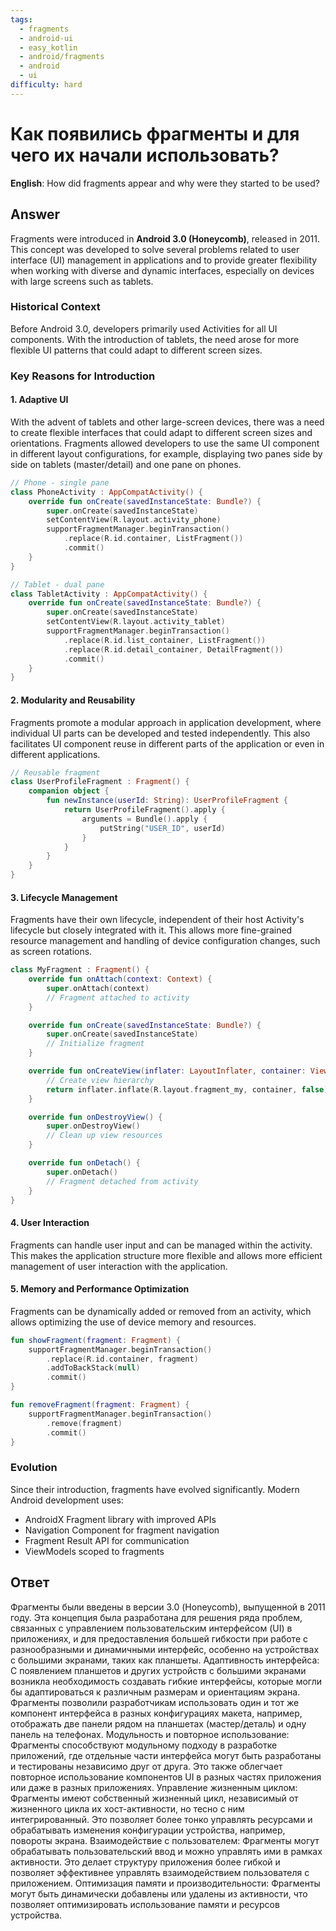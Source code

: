 ```yaml
---
tags:
  - fragments
  - android-ui
  - easy_kotlin
  - android/fragments
  - android
  - ui
difficulty: hard
---
```


# Как появились фрагменты и для чего их начали использовать?

**English**: How did fragments appear and why were they started to be used?

## Answer

Fragments were introduced in **Android 3.0 (Honeycomb)**, released in 2011. This concept was developed to solve several problems related to user interface (UI) management in applications and to provide greater flexibility when working with diverse and dynamic interfaces, especially on devices with large screens such as tablets.

### Historical Context

Before Android 3.0, developers primarily used Activities for all UI components. With the introduction of tablets, the need arose for more flexible UI patterns that could adapt to different screen sizes.

### Key Reasons for Introduction

#### 1. Adaptive UI

With the advent of tablets and other large-screen devices, there was a need to create flexible interfaces that could adapt to different screen sizes and orientations. Fragments allowed developers to use the same UI component in different layout configurations, for example, displaying two panes side by side on tablets (master/detail) and one pane on phones.

```kotlin
// Phone - single pane
class PhoneActivity : AppCompatActivity() {
    override fun onCreate(savedInstanceState: Bundle?) {
        super.onCreate(savedInstanceState)
        setContentView(R.layout.activity_phone)
        supportFragmentManager.beginTransaction()
            .replace(R.id.container, ListFragment())
            .commit()
    }
}

// Tablet - dual pane
class TabletActivity : AppCompatActivity() {
    override fun onCreate(savedInstanceState: Bundle?) {
        super.onCreate(savedInstanceState)
        setContentView(R.layout.activity_tablet)
        supportFragmentManager.beginTransaction()
            .replace(R.id.list_container, ListFragment())
            .replace(R.id.detail_container, DetailFragment())
            .commit()
    }
}
```

#### 2. Modularity and Reusability

Fragments promote a modular approach in application development, where individual UI parts can be developed and tested independently. This also facilitates UI component reuse in different parts of the application or even in different applications.

```kotlin
// Reusable fragment
class UserProfileFragment : Fragment() {
    companion object {
        fun newInstance(userId: String): UserProfileFragment {
            return UserProfileFragment().apply {
                arguments = Bundle().apply {
                    putString("USER_ID", userId)
                }
            }
        }
    }
}
```

#### 3. Lifecycle Management

Fragments have their own lifecycle, independent of their host Activity's lifecycle but closely integrated with it. This allows more fine-grained resource management and handling of device configuration changes, such as screen rotations.

```kotlin
class MyFragment : Fragment() {
    override fun onAttach(context: Context) {
        super.onAttach(context)
        // Fragment attached to activity
    }

    override fun onCreate(savedInstanceState: Bundle?) {
        super.onCreate(savedInstanceState)
        // Initialize fragment
    }

    override fun onCreateView(inflater: LayoutInflater, container: ViewGroup?, savedInstanceState: Bundle?): View? {
        // Create view hierarchy
        return inflater.inflate(R.layout.fragment_my, container, false)
    }

    override fun onDestroyView() {
        super.onDestroyView()
        // Clean up view resources
    }

    override fun onDetach() {
        super.onDetach()
        // Fragment detached from activity
    }
}
```

#### 4. User Interaction

Fragments can handle user input and can be managed within the activity. This makes the application structure more flexible and allows more efficient management of user interaction with the application.

#### 5. Memory and Performance Optimization

Fragments can be dynamically added or removed from an activity, which allows optimizing the use of device memory and resources.

```kotlin
fun showFragment(fragment: Fragment) {
    supportFragmentManager.beginTransaction()
        .replace(R.id.container, fragment)
        .addToBackStack(null)
        .commit()
}

fun removeFragment(fragment: Fragment) {
    supportFragmentManager.beginTransaction()
        .remove(fragment)
        .commit()
}
```

### Evolution

Since their introduction, fragments have evolved significantly. Modern Android development uses:
- AndroidX Fragment library with improved APIs
- Navigation Component for fragment navigation
- Fragment Result API for communication
- ViewModels scoped to fragments

## Ответ

Фрагменты были введены в версии 3.0 (Honeycomb), выпущенной в 2011 году. Эта концепция была разработана для решения ряда проблем, связанных с управлением пользовательским интерфейсом (UI) в приложениях, и для предоставления большей гибкости при работе с разнообразными и динамичными интерфейс, особенно на устройствах с большими экранами, таких как планшеты. Адаптивность интерфейса: С появлением планшетов и других устройств с большими экранами возникла необходимость создавать гибкие интерфейсы, которые могли бы адаптироваться к различным размерам и ориентациям экрана. Фрагменты позволили разработчикам использовать один и тот же компонент интерфейса в разных конфигурациях макета, например, отображать две панели рядом на планшетах (мастер/деталь) и одну панель на телефонах. Модульность и повторное использование: Фрагменты способствуют модульному подходу в разработке приложений, где отдельные части интерфейса могут быть разработаны и тестированы независимо друг от друга. Это также облегчает повторное использование компонентов UI в разных частях приложения или даже в разных приложениях. Управление жизненным циклом: Фрагменты имеют собственный жизненный цикл, независимый от жизненного цикла их хост-активности, но тесно с ним интегрированный. Это позволяет более тонко управлять ресурсами и обрабатывать изменения конфигурации устройства, например, повороты экрана. Взаимодействие с пользователем: Фрагменты могут обрабатывать пользовательский ввод и можно управлять ими в рамках активности. Это делает структуру приложения более гибкой и позволяет эффективнее управлять взаимодействием пользователя с приложением. Оптимизация памяти и производительности: Фрагменты могут быть динамически добавлены или удалены из активности, что позволяет оптимизировать использование памяти и ресурсов устройства.


